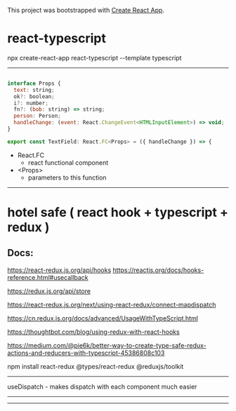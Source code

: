 This project was bootstrapped with [Create React App](https://github.com/facebook/create-react-app).



# react-typescript


npx create-react-app react-typescript --template typescript


---

```js

interface Props {
  text: string;
  ok?: boolean;
  i?: number;
  fn?: (bob: string) => string;
  person: Person;
  handleChange: (event: React.ChangeEvent<HTMLInputElement>) => void;
}

export const TextField: React.FC<Props> = ({ handleChange }) => {


```
  
 - React.FC
    - react functional component
- &lt;Props&gt; 
  - parameters to this function

---


# hotel safe (  react hook + typescript + redux  )


## Docs:

https://react-redux.js.org/api/hooks
https://reactjs.org/docs/hooks-reference.html#usecallback

https://redux.js.org/api/store

https://react-redux.js.org/next/using-react-redux/connect-mapdispatch

https://cn.redux.js.org/docs/advanced/UsageWithTypeScript.html

https://thoughtbot.com/blog/using-redux-with-react-hooks

https://medium.com/@pie6k/better-way-to-create-type-safe-redux-actions-and-reducers-with-typescript-45386808c103



npm install react-redux @types/react-redux   @reduxjs/toolkit

---

useDispatch   -  makes dispatch with each component much easier









---

---






